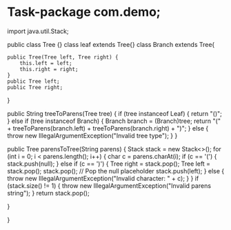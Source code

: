 # Task-package com.demo;

import java.util.Stack;

public class Tree {}
class leaf extends Tree{}
class Branch extends Tree{


    public Tree(Tree left, Tree right) {
        this.left = left;
        this.right = right;
    }
    public Tree left;
    public Tree right;
}

public String treeToParens(Tree tree) {
    if (tree instanceof Leaf) {
        return "()";
    } else if (tree instanceof Branch) {
        Branch branch = (Branch)tree;
        return "(" + treeToParens(branch.left) + treeToParens(branch.right) + ")";
    } else {
        throw new IllegalArgumentException("Invalid tree type");
    }
}

public Tree parensToTree(String parens) {
    Stack<Tree> stack = new Stack<>();
    for (int i = 0; i < parens.length(); i++) {
        char c = parens.charAt(i);
        if (c == '(') {
            stack.push(null);
        } else if (c == ')') {
            Tree right = stack.pop();
            Tree left = stack.pop();
            stack.pop(); // Pop the null placeholder
            stack.push(left);
        } else {
            throw new IllegalArgumentException("Invalid character: " + c);
        }
    }
    if (stack.size() != 1) {
        throw new IllegalArgumentException("Invalid parens string");
    }
    return stack.pop();
   
}



}









